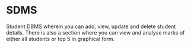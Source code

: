 # SDMS
Student DBMS wherein you can add, view, update and delete student details. There is also a section where you can view and analyse marks of either all students or top 5 in graphical form.
